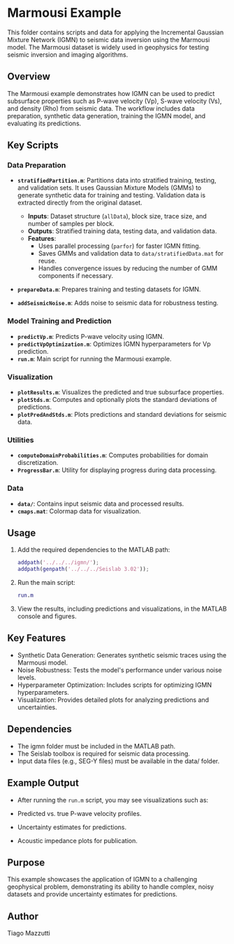 # Marmousi Example

This folder contains scripts and data for applying the Incremental Gaussian Mixture Network (IGMN) to seismic data inversion using the Marmousi model. The Marmousi dataset is widely used in geophysics for testing seismic inversion and imaging algorithms.

## Overview

The Marmousi example demonstrates how IGMN can be used to predict subsurface properties such as P-wave velocity (Vp), S-wave velocity (Vs), and density (Rho) from seismic data. The workflow includes data preparation, synthetic data generation, training the IGMN model, and evaluating its predictions.

## Key Scripts

### Data Preparation
- **`stratifiedPartition.m`**: Partitions data into stratified training, testing, and validation sets. It uses Gaussian Mixture Models (GMMs) to generate synthetic data for training and testing. Validation data is extracted directly from the original dataset.
  - **Inputs**: Dataset structure (`allData`), block size, trace size, and number of samples per block.
  - **Outputs**: Stratified training data, testing data, and validation data.
  - **Features**:
    - Uses parallel processing (`parfor`) for faster IGMN fitting.
    - Saves GMMs and validation data to `data/stratifiedData.mat` for reuse.
    - Handles convergence issues by reducing the number of GMM components if necessary.

- **`prepareData.m`**: Prepares training and testing datasets for IGMN.
- **`addSeismicNoise.m`**: Adds noise to seismic data for robustness testing.

### Model Training and Prediction
- **`predictVp.m`**: Predicts P-wave velocity using IGMN.
- **`predictVpOptimization.m`**: Optimizes IGMN hyperparameters for Vp prediction.
- **`run.m`**: Main script for running the Marmousi example.

### Visualization
- **`plotResults.m`**: Visualizes the predicted and true subsurface properties.
- **`plotStds.m`**: Computes and optionally plots the standard deviations of predictions.
- **`plotPredAndStds.m`**: Plots predictions and standard deviations for seismic data.

### Utilities
- **`computeDomainProbabilities.m`**: Computes probabilities for domain discretization.
- **`ProgressBar.m`**: Utility for displaying progress during data processing.

### Data
- **`data/`**: Contains input seismic data and processed results.
- **`cmaps.mat`**: Colormap data for visualization.

## Usage

1. Add the required dependencies to the MATLAB path:
   ```matlab
   addpath('../../../igmn/');
   addpath(genpath('../../../Seislab 3.02'));
   ```
2. Run the main script:
   ```matlab
   run.m
   ```
3. View the results, including predictions and visualizations, in the MATLAB console and figures.

## Key Features
- Synthetic Data Generation: Generates synthetic seismic traces using the Marmousi model.
- Noise Robustness: Tests the model's performance under various noise levels.
- Hyperparameter Optimization: Includes scripts for optimizing IGMN hyperparameters.
- Visualization: Provides detailed plots for analyzing predictions and uncertainties.

## Dependencies
- The igmn folder must be included in the MATLAB path.
- The Seislab toolbox is required for seismic data processing.
- Input data files (e.g., SEG-Y files) must be available in the data/ folder.

## Example Output
- After running the `run.m` script, you may see visualizations such as:

- Predicted vs. true P-wave velocity profiles.
- Uncertainty estimates for predictions.
- Acoustic impedance plots for publication.

## Purpose
This example showcases the application of IGMN to a challenging geophysical problem, demonstrating its ability to handle complex, noisy datasets and provide uncertainty estimates for predictions.

## Author
Tiago Mazzutti
